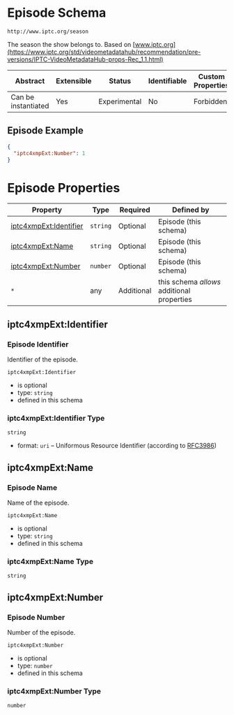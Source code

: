 
# Episode Schema

```
http://www.iptc.org/season
```

The season the show belongs to. Based on [www.iptc.org](https://www.iptc.org/std/videometadatahub/recommendation/pre-versions/IPTC-VideoMetadataHub-props-Rec_1.1.html)

| Abstract | Extensible | Status | Identifiable | Custom Properties | Additional Properties | Defined In |
|----------|------------|--------|--------------|-------------------|-----------------------|------------|
| Can be instantiated | Yes | Experimental | No | Forbidden | Permitted | [external/iptc/episode.schema.json](external/iptc/episode.schema.json) |

## Episode Example
```json
{
  "iptc4xmpExt:Number": 1
}
```

# Episode Properties

| Property | Type | Required | Defined by |
|----------|------|----------|------------|
| [iptc4xmpExt:Identifier](#iptc4xmpextidentifier) | `string` | Optional | Episode (this schema) |
| [iptc4xmpExt:Name](#iptc4xmpextname) | `string` | Optional | Episode (this schema) |
| [iptc4xmpExt:Number](#iptc4xmpextnumber) | `number` | Optional | Episode (this schema) |
| `*` | any | Additional | this schema *allows* additional properties |

## iptc4xmpExt:Identifier
### Episode Identifier

Identifier of the episode.

`iptc4xmpExt:Identifier`
* is optional
* type: `string`
* defined in this schema

### iptc4xmpExt:Identifier Type


`string`
* format: `uri` – Uniformous Resource Identifier (according to [RFC3986](http://tools.ietf.org/html/rfc3986))






## iptc4xmpExt:Name
### Episode Name

Name of the episode.

`iptc4xmpExt:Name`
* is optional
* type: `string`
* defined in this schema

### iptc4xmpExt:Name Type


`string`






## iptc4xmpExt:Number
### Episode Number

Number of the episode.

`iptc4xmpExt:Number`
* is optional
* type: `number`
* defined in this schema

### iptc4xmpExt:Number Type


`number`





